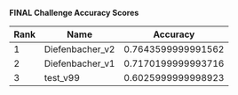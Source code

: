 **FINAL Challenge Accuracy Scores**



|Rank|Name|Accuracy|
|----|-----|---|
|1|Diefenbacher_v2|0.7643599999991562|
|2|Diefenbacher_v1|0.7170199999993716|
|3|test_v99|0.6025999999998923|
